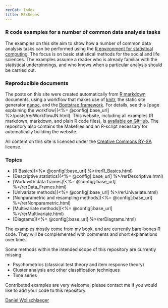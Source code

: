 ```yaml
---
rerCat: Index
title: RExRepos
---
```


### R code examples for a number of common data analysis tasks

The examples on this site aim to show how a number of common data analysis tasks can be performed using the [R environment for statistical computing](http://www.r-project.org/).
The focus is on basic statistical methods for the social and life sciences.
The examples assume a reader who is already familiar with the statistical underpinnings, and who knows when a particular analysis should be carried out.

### Reproducible documents

The posts on this site were created automatically from [R markdown](http://rmarkdown.rstudio.com/) documents, using a workflow that makes use of [knitr](http://yihui.name/knitr/), the static site generator [nanoc](http://nanoc.ws/), and the [Bootstrap framework](http://getbootstrap.com/). For details, see this [page explaining the workflow](<%= @config[:base_url] %>/posts/rerWorkflowJN.html). This website, including all examples (R markdown, markdown, and plain R code files), is [available on GitHub](https://github.com/dwoll/RExRepos). The repository also contains the Makefiles and an R-script necessary for automatically building the website.

All content on this site is licensed under the [Creative Commons BY-SA](http://creativecommons.org/licenses/by-sa/4.0/) license.

### Topics

 - [R Basics](<%= @config[:base_url] %>/rerR_Basics.html)
 - [Descriptive statistics](<%= @config[:base_url] %>/rerDescriptive.html)
 - [Work with data frames](<%= @config[:base_url] %>/rerData_Frames.html)
 - [Univariate methods](<%= @config[:base_url] %>/rerUnivariate.html)
 - [Nonparametric and resampling methods](<%= @config[:base_url] %>/rerNonparametric.html)
 - [Multivariate methods](<%= @config[:base_url] %>/rerMultivariate.html)
 - [Diagrams](<%= @config[:base_url] %>/rerDiagrams.html)

The examples mostly come from my [book](http://www.dwoll.de/r/gddmr.php), and are currently bare-bones R code. They will be complemented with comments and short explanations over time.

Some methods within the intended scope of this repository are currently missing:

 - Psychometrics (classical test theory and item response theory)
 - Cluster analysis and other classification techniques
 - Time series

Contributed examples are very welcome, please contact me if you would like to add your code to this repository.

[Daniel Wollschlaeger](http://www.dwoll.de/)
